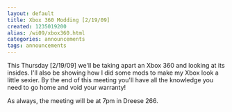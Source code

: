 ```yaml
---
layout: default
title: Xbox 360 Modding [2/19/09]
created: 1235019200
alias: /wi09/xbox360.html
categories: announcements
tags: announcements
---
```

This Thursday [2/19/09] we'll be taking apart an Xbox 360 and looking at its insides. I'll also be showing how I did some mods to make my Xbox look a little sexier. By the end of this meeting you'll have all the knowledge you need to go home and void your warranty!

As always, the meeting will be at 7pm in Dreese 266.
